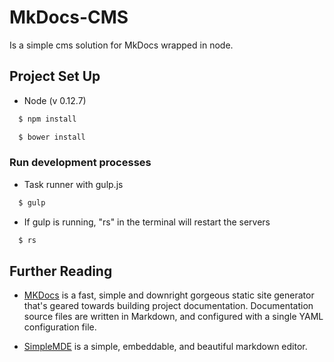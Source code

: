 # MkDocs-CMS

Is a simple cms solution for MkDocs wrapped in node.

## Project Set Up

  * Node (v 0.12.7)

  ```bash
    $ npm install
  ```

  ```bash
    $ bower install
  ```

### Run development processes

  * Task runner with gulp.js

  ```bash
    $ gulp
  ```

  * If gulp is running, "rs" in the terminal will restart the servers

  ```bash
    $ rs
  ```

## Further Reading
  * [MKDocs](http://www.mkdocs.org/user-guide/configuration/) is a fast, simple and downright gorgeous static site generator that's geared towards building project documentation. Documentation source files are written in Markdown, and configured with a single YAML configuration file.

  * [SimpleMDE](http://nextstepwebs.github.io/simplemde-markdown-editor/) is a simple, embeddable, and beautiful markdown editor.
